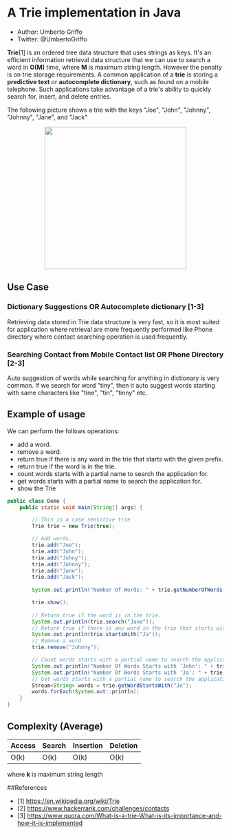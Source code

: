 # A Trie implementation in Java
* Author: Umberto Griffo
* Twitter: @UmbertoGriffo

**Trie**[1] is an ordered tree data structure that uses strings as keys. It's an efficient information retrieval data structure that we can use to search a word in **O(M)** time, where **M** is maximum string length. However the penalty is on trie storage requirements.
A common application of a **trie** is storing a **predictive text** or **autocomplete dictionary**, such as found on a mobile telephone.
Such applications take advantage of a trie's ability to quickly search for, insert, and delete entries.

The following picture shows a trie with the keys "Joe", "John", "Johnny", "Johnny", "Jane", and "Jack"
<p align="center">
  <img src="https://github.com/umbertogriffo/Trie/blob/master/Trie_example.png" height="330" width="330" />
</p>

## Use Case

### Dictionary Suggestions OR Autocomplete dictionary [1-3]

Retrieving data stored in Trie data structure is very fast, so it is most suited for application where retrieval are more frequently performed like Phone directory where contact searching operation is used frequently.

### Searching Contact from Mobile Contact list OR Phone Directory [2-3]

Auto suggestion of words while searching for anything in dictionary is very common.
If we search for word "tiny", then it auto suggest words starting with same characters like "tine", "tin", "tinny" etc.

## Example of usage

We can perform the follows operations:

- add a word.
- remove a word.
- return true if there is any word in the trie that starts with the given prefix.
- return true if the word is in the trie.
- count words starts with a partial name to search the application for.
- get words starts with a partial name to search the application for.
- show the Trie

``` java
public class Demo {
	public static void main(String[] args) {

		// This is a case sensitive trie
		Trie trie = new Trie(true);

		// Add words.
		trie.add("Joe");
		trie.add("John");
		trie.add("Johny");
		trie.add("Johnny");
		trie.add("Jane");
		trie.add("Jack");
		
		System.out.println("Number Of Words: " + trie.getNumberOfWords());

		trie.show();
		
		// Return true if the word is in the trie.
		System.out.println(trie.search("Jane"));
		// Return true if there is any word in the trie that starts with the given prefix.
		System.out.println(trie.startsWith("Ja"));
		// Remove a word
		trie.remove("Johnny");

		// Count words starts with a partial name to search the application for
		System.out.println("Number Of Words Starts with 'John': " + trie.countWordStartsWith("John"));
		System.out.println("Number Of Words Starts with 'Ja': " + trie.countWordStartsWith("Ja"));
		// Get words starts with a partial name to search the application for
		Stream<String> words = trie.getWordStartsWith("Jo");
		words.forEach(System.out::println);
	}
}
``` 
## Complexity (Average)

|Access|Search|Insertion|Deletion|
|----|----|----|----|
|O(k)|O(k)|O(k)|O(k)|

where **k** is maximum string length

##References
- [1] https://en.wikipedia.org/wiki/Trie
- [2] https://www.hackerrank.com/challenges/contacts
- [3] https://www.quora.com/What-is-a-trie-What-is-its-importance-and-how-it-is-implemented
